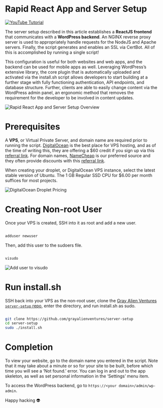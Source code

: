 # Rapid React App and Server Setup



[![YouTube Tutorial](https://img.youtube.com/vi/sLDz6UC6Ycs/hqdefault.jpg)](https://www.youtube.com/watch?v=sLDz6UC6Ycs)



The server setup described in this article establishes a **ReactJS frontend** that communicates with a **WordPress backend**.  An NGINX reverse proxy server is used to appropriately handle requests for the NodeJS and Apache servers.  Finally, the script generates and enables an SSL via CertBot.  All of this is accomplished by running a single script!

This configuration is useful for both websites and web apps, and the backend can be used for mobile apps as well.  Leveraging WordPress’s extensive library, the core plugin that is automatically uploaded and activated via the install.sh script allows developers to start building at a further stage with fully functioning authentication, API endpoints, and database structure.  Further, clients are able to easily change content via the WordPress admin panel, an ergonomic method that removes the requirement for the developer to be involved in content updates.



![Rapid React App and Server Setup Overview](https://github.com/grayalienventures/server-setup/blob/main/images/script_server_setup.png)



# Prerequisites



A **VPS**, or Virtual Private Server, and domain name are required prior to running the script.  [DigitalOcean](https://m.do.co/c/8b231954196d) is the best place for VPS hosting, and as of the time of writing this, they are offering a $60 credit if you sign up via this [referral link](https://m.do.co/c/8b231954196d).  For domain names, [NameCheap](https://namecheap.pxf.io/qnmagq) is our preferred source and they often provide discounts with this [referral link](https://namecheap.pxf.io/qnmagq).

When creating your droplet, or DigitalOcean VPS instance, select the latest stable version of Ubuntu.  The 1 GB Regular SSD CPU for $6.00 per month suffices for most projects.



![DigitalOcean Droplet Pricing](https://github.com/grayalienventures/server-setup/blob/main/images/droplet_pricing.png)



# Creating Non-root User



Once your VPS is created, SSH into it as root and add a new user.



```bash

adduser newuser

```



Then, add this user to the sudoers file.



```bash

visudo

```



![Add user to visudo](https://github.com/grayalienventures/server-setup/blob/main/images/visudo.png)



# Run install.sh



SSH back into your VPS as the non-root user, clone the [Gray Alien Ventures `server-setup` repo](https://github.com/grayalienventures/server-setup), enter the directory, and run install.sh as sudo.



```bash

git clone https://github.com/grayalienventures/server-setup
cd server-setup
sudo ./install.sh

```



# Completion



To view your website, go to the domain name you entered in the script.  Note that it may take about a minute or so for your site to be built, before which time you will see a ‘Not found.’ error.  You can log in and out to the app skeleton, as well as set personal information in the ‘Settings’ menu item.

To access the WordPress backend, go to `https://<your domain>/admin/wp-admin`.

Happy hacking 👽 
